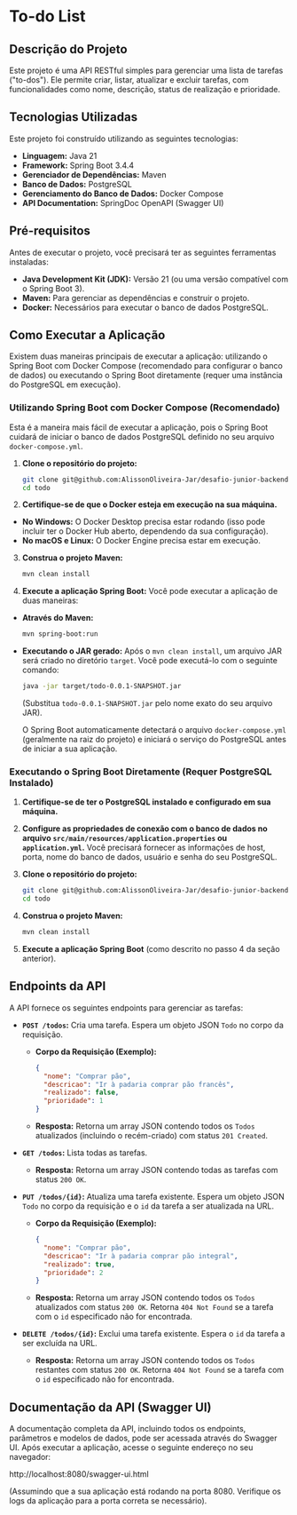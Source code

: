# To-do List

## Descrição do Projeto

Este projeto é uma API RESTful simples para gerenciar uma lista de tarefas ("to-dos"). Ele permite criar, listar, atualizar e excluir tarefas, com funcionalidades como nome, descrição, status de realização e prioridade.

## Tecnologias Utilizadas

Este projeto foi construído utilizando as seguintes tecnologias:

* **Linguagem:** Java 21
* **Framework:** Spring Boot 3.4.4
* **Gerenciador de Dependências:** Maven
* **Banco de Dados:** PostgreSQL
* **Gerenciamento do Banco de Dados:** Docker Compose
* **API Documentation:** SpringDoc OpenAPI (Swagger UI)

## Pré-requisitos

Antes de executar o projeto, você precisará ter as seguintes ferramentas instaladas:

* **Java Development Kit (JDK):** Versão 21 (ou uma versão compatível com o Spring Boot 3).
* **Maven:** Para gerenciar as dependências e construir o projeto.
* **Docker:** Necessários para executar o banco de dados PostgreSQL.

## Como Executar a Aplicação

Existem duas maneiras principais de executar a aplicação: utilizando o Spring Boot com Docker Compose (recomendado para configurar o banco de dados) ou executando o Spring Boot diretamente (requer uma instância do PostgreSQL em execução).

### Utilizando Spring Boot com Docker Compose (Recomendado)

Esta é a maneira mais fácil de executar a aplicação, pois o Spring Boot cuidará de iniciar o banco de dados PostgreSQL definido no seu arquivo `docker-compose.yml`.

1.  **Clone o repositório do projeto:**
    ```bash
    git clone git@github.com:AlissonOliveira-Jar/desafio-junior-backend-simplify.git
    cd todo
    ```

2.  **Certifique-se de que o Docker esteja em execução na sua máquina.**
  * **No Windows:** O Docker Desktop precisa estar rodando (isso pode incluir ter o Docker Hub aberto, dependendo da sua configuração).
  * **No macOS e Linux:** O Docker Engine precisa estar em execução.

3.  **Construa o projeto Maven:**
    ```bash
    mvn clean install
    ```

4.  **Execute a aplicação Spring Boot:**
    Você pode executar a aplicação de duas maneiras:

  * **Através do Maven:**
      ```bash
      mvn spring-boot:run
      ```
  * **Executando o JAR gerado:**
    Após o `mvn clean install`, um arquivo JAR será criado no diretório `target`. Você pode executá-lo com o seguinte comando:
      ```bash
      java -jar target/todo-0.0.1-SNAPSHOT.jar
      ```
    (Substitua `todo-0.0.1-SNAPSHOT.jar` pelo nome exato do seu arquivo JAR).

    O Spring Boot automaticamente detectará o arquivo `docker-compose.yml` (geralmente na raiz do projeto) e iniciará o serviço do PostgreSQL antes de iniciar a sua aplicação.

### Executando o Spring Boot Diretamente (Requer PostgreSQL Instalado)

1.  **Certifique-se de ter o PostgreSQL instalado e configurado em sua máquina.**
2.  **Configure as propriedades de conexão com o banco de dados no arquivo `src/main/resources/application.properties` ou `application.yml`.** Você precisará fornecer as informações de host, porta, nome do banco de dados, usuário e senha do seu PostgreSQL.
3.  **Clone o repositório do projeto:**
    ```bash
    git clone git@github.com:AlissonOliveira-Jar/desafio-junior-backend-simplify.git
    cd todo
    ```

4.  **Construa o projeto Maven:**
    ```bash
    mvn clean install
    ```

5.  **Execute a aplicação Spring Boot** (como descrito no passo 4 da seção anterior).

## Endpoints da API

A API fornece os seguintes endpoints para gerenciar as tarefas:

* **`POST /todos`:** Cria uma tarefa. Espera um objeto JSON `Todo` no corpo da requisição.
  * **Corpo da Requisição (Exemplo):**
      ```json
      {
        "nome": "Comprar pão",
        "descricao": "Ir à padaria comprar pão francês",
        "realizado": false,
        "prioridade": 1
      }
      ```
  * **Resposta:** Retorna um array JSON contendo todos os `Todos` atualizados (incluindo o recém-criado) com status `201 Created`.

* **`GET /todos`:** Lista todas as tarefas.
  * **Resposta:** Retorna um array JSON contendo todas as tarefas com status `200 OK`.

* **`PUT /todos/{id}`:** Atualiza uma tarefa existente. Espera um objeto JSON `Todo` no corpo da requisição e o `id` da tarefa a ser atualizada na URL.
  * **Corpo da Requisição (Exemplo):**
      ```json
      {
        "nome": "Comprar pão",
        "descricao": "Ir à padaria comprar pão integral",
        "realizado": true,
        "prioridade": 2
      }
      ```
  * **Resposta:** Retorna um array JSON contendo todos os `Todos` atualizados com status `200 OK`. Retorna `404 Not Found` se a tarefa com o `id` especificado não for encontrada.

* **`DELETE /todos/{id}`:** Exclui uma tarefa existente. Espera o `id` da tarefa a ser excluída na URL.
  * **Resposta:** Retorna um array JSON contendo todos os `Todos` restantes com status `200 OK`. Retorna `404 Not Found` se a tarefa com o `id` especificado não for encontrada.

## Documentação da API (Swagger UI)

A documentação completa da API, incluindo todos os endpoints, parâmetros e modelos de dados, pode ser acessada através do Swagger UI. Após executar a aplicação, acesse o seguinte endereço no seu navegador:

http://localhost:8080/swagger-ui.html

(Assumindo que a sua aplicação está rodando na porta 8080. Verifique os logs da aplicação para a porta correta se necessário).
